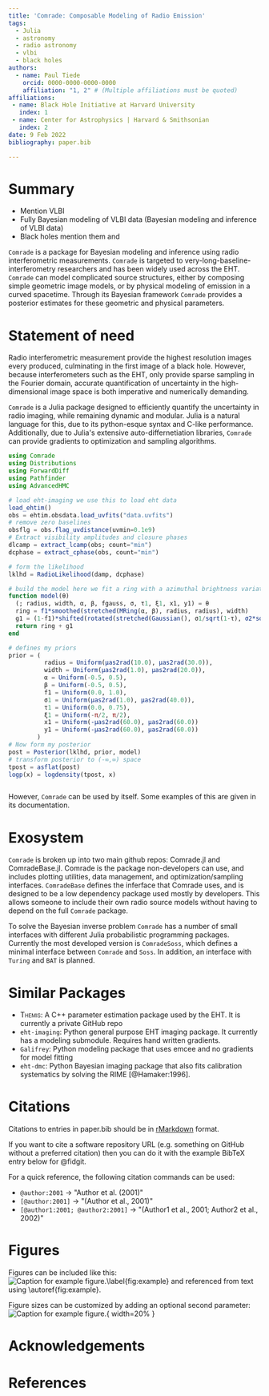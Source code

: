 ```yaml
---
title: 'Comrade: Composable Modeling of Radio Emission'
tags:
  - Julia
  - astronomy
  - radio astronomy
  - vlbi
  - black holes
authors:
  - name: Paul Tiede
    orcid: 0000-0000-0000-0000
    affiliation: "1, 2" # (Multiple affiliations must be quoted)
affiliations:
 - name: Black Hole Initiative at Harvard University
   index: 1
 - name: Center for Astrophysics | Harvard & Smithsonian
   index: 2
date: 9 Feb 2022
bibliography: paper.bib

---
```


# Summary

- Mention VLBI
- Fully Bayesian modeling of VLBI data (Bayesian modeling and inference of VLBI data)
- Black holes mention them and 



`Comrade` is a package for Bayesian modeling and inference using radio interferometric measurements. `Comrade` is targeted to very-long-baseline-interferometry researchers and has been widely used across the EHT. `Comrade` can model complicated source structures, either by composing simple geometric image models, or by physical modeling of emission in a curved spacetime. Through its Bayesian framework `Comrade` provides a posterior estimates for these geometric and physical parameters.
 

<!-- `Comrade` is written in Julia and is designed to take advantage of Julia's differentiable programming, and high-performance nature. Julia was chosen to allow for end-users to incorporate their own models, while maintaining high-performance.  -->

<!-- "and then to be fit directly to a flexible range of interferometric data products such as interferometric visibilities, visibility amplitudes, and closure quantities."  -->

# Statement of need

Radio interferometric measurement provide the highest resolution images every produced, culminating in the first image of a black hole. However, because interferometers such as the EHT, only provide sparse sampling in the Fourier domain, accurate quantification of uncertainty in the high-dimensional image space is both imperative and numerically demanding. 

`Comrade` is a Julia package designed to efficiently quantify the uncertainty in radio imaging, while remaining dynamic and modular. Julia is a natural language for this, due to its python-esque syntax and C-like performance. Additionally, due to Julia's extensive auto-differnetiation libraries, `Comrade` can provide gradients to optimization and sampling algorithms. 

<!-- "Comrade is designed to be especially useful for VLBI studies of black holes, with tailored model classes..." 

This ability to differentiate models natively is important when considering complicated source morphologies as expected . In such datasets models with large numbers of parameters are needed. Therefore, gradient accelerated optimization/sampling algorithms are needed to efficiently solve the problem. 

`Comrade` was designed to be used by radio astronomers during analysis of VLBI data. It has already been used in a number of analyses for the Event Horizon Telescope that will soon lead to publications. 

"It has already been used in a number of analyses for the Event Horizon Telescope that will soon lead to publications." << "It is used widely across the EHT Collaboration for analysis and interpretation." 

# Mathematics

`Comrade` was written with VLBI in mind. In particular, we assume that the image size $\ll 1$rad. In this limit the ideal visibilities are given by the Fourier transform of the image specific intensity $I_\nu(\alpha, \beta)$ :
$$
    \mathcal{V}(u,v) = \int e^{2\pi i (u\alpha + v\beta)}I(\alpha, \beta)\mathrm{d}\alpha\mathrm{d}\beta.
$$

`Comrade` provides an interface to quickly specify an image structure and it's resulting Fourier transform. The general problem of VLBI is then inverting this relation. That is, moving from a set of measured visibilities $V(u, v)$ to an image structure. This is complicated by the fact that visibility measurements are sparse. This makes the inverse problem degenerate, and variety of source structures are possible. 

To solve this problem, `Comrade` views the problem as a Bayesian inverse problem. Therefore, `Comrade` provides a variety of source model classes and likelihood functions applicable for VLBI data analysis.
Comrade itself does not explicity include any optimizers or samplers to find the optimal images. This is by design. Selecting the appropriate sampler often depends on the best the data set, image model, etc. Instead `Comrade` makes it easy to construct a log posterior density and then fit it with your preferred optimizer. 
For instance if a user wants to use nested sampling to fit the problem they can do:
 -->
```julia
using Comrade
using Distributions
using ForwardDiff
using Pathfinder
using AdvancedHMC

# load eht-imaging we use this to load eht data
load_ehtim()
obs = ehtim.obsdata.load_uvfits("data.uvfits")
# remove zero baselines
obsflg = obs.flag_uvdistance(uvmin=0.1e9)
# Extract visibility amplitudes and closure phases
dlcamp = extract_lcamp(obs; count="min")
dcphase = extract_cphase(obs, count="min")

# form the likelihood
lklhd = RadioLikelihood(damp, dcphase)

# build the model here we fit a ring with a azimuthal brightness variation and a Gaussian
function model(θ)
  (; radius, width, α, β, fgauss, σ, τ1, ξ1, x1, y1) = θ
  ring = f1*smoothed(stretched(MRing(α, β), radius, radius), width)
  g1 = (1-f1)*shifted(rotated(stretched(Gaussian(), σ1/sqrt(1-τ), σ2*sqrt(1-τ)), ξ1), x1, y1)
  return ring + g1
end

# defines my priors
prior = ( 
          radius = Uniform(μas2rad(10.0), μas2rad(30.0)),
          width = Uniform(μas2rad(1.0), μas2rad(20.0)),
          α = Uniform(-0.5, 0.5),
          β = Uniform(-0.5, 0.5),
          f1 = Uniform(0.0, 1.0),
          σ1 = Uniform(μas2rad(1.0), μas2rad(40.0)),
          τ1 = Uniform(0.0, 0.75),
          ξ1 = Uniform(-π/2, π/2),
          x1 = Uniform(-μas2rad(60.0), μas2rad(60.0))
          y1 = Uniform(-μas2rad(60.0), μas2rad(60.0))
        )
# Now form my posterior
post = Posterior(lklhd, prior, model)
# transform posterior to (-∞,∞) space 
tpost = asflat(post)
logp(x) = logdensity(tpost, x)



```


However, `Comrade` can be used by itself. Some examples of this are given in its documentation.

# Exosystem

`Comrade` is broken up into two main github repos: Comrade.jl and ComradeBase.jl. Comrade is the package non-developers can use, and includes plotting utilities, data management, and optimization/sampling interfaces. `ComradeBase` defines the inferface that Comrade uses, and is designed to be a low dependency package used mostly by developers. This allows someone to include their own radio source models without having to depend on the full `Comrade` package.

To solve the Bayesian inverse problem `Comrade` has a number of small interfaces with different Julia probabilistic programming packages. Currently the most developed version is `ComradeSoss`, which defines a minimal interface between `Comrade` and `Soss`. In addition, an interface with `Turing` and `BAT` is planned. 


# Similar Packages

- <span style="font-variant:small-caps;">Themis</span>: A C++ parameter estimation package used by the EHT. It is currently a private GitHub repo
- `eht-imaging`: Python general purpose EHT imaging package. It currently has a modeling submodule. Requires hand written gradients.
- `Galifrey`: Python modeling package that uses emcee and no gradients for model fitting
- `eht-dmc`: Python Bayesian imaging package that also fits calibration systematics by solving the RIME [@Hamaker:1996].

# Citations

Citations to entries in paper.bib should be in
[rMarkdown](http://rmarkdown.rstudio.com/authoring_bibliographies_and_citations.html)
format.

If you want to cite a software repository URL (e.g. something on GitHub without a preferred
citation) then you can do it with the example BibTeX entry below for @fidgit.

For a quick reference, the following citation commands can be used:
- `@author:2001`  ->  "Author et al. (2001)"
- `[@author:2001]` -> "(Author et al., 2001)"
- `[@author1:2001; @author2:2001]` -> "(Author1 et al., 2001; Author2 et al., 2002)"

# Figures

Figures can be included like this:
![Caption for example figure.\label{fig:example}](figure.png)
and referenced from text using \autoref{fig:example}.

Figure sizes can be customized by adding an optional second parameter:
![Caption for example figure.](figure.png){ width=20% }

# Acknowledgements



# References